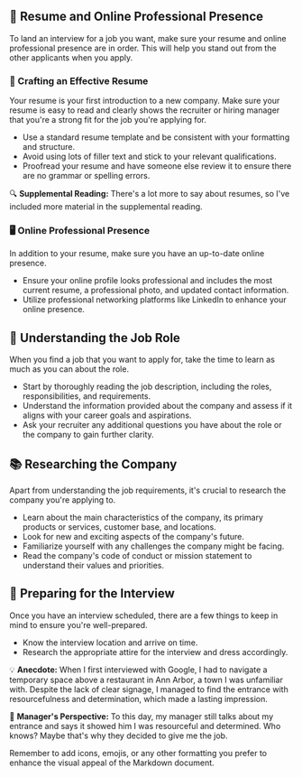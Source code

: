 ## 📄 Resume and Online Professional Presence

To land an interview for a job you want, make sure your resume and online professional presence are in order. This will help you stand out from the other applicants when you apply.

### 📝 Crafting an Effective Resume

Your resume is your first introduction to a new company. Make sure your resume is easy to read and clearly shows the recruiter or hiring manager that you're a strong fit for the job you're applying for.

- Use a standard resume template and be consistent with your formatting and structure.
- Avoid using lots of filler text and stick to your relevant qualifications.
- Proofread your resume and have someone else review it to ensure there are no grammar or spelling errors.

🔍 **Supplemental Reading:** There's a lot more to say about resumes, so I've included more material in the supplemental reading.

### 🖥️ Online Professional Presence

In addition to your resume, make sure you have an up-to-date online presence.

- Ensure your online profile looks professional and includes the most current resume, a professional photo, and updated contact information.
- Utilize professional networking platforms like LinkedIn to enhance your online presence.

## 📑 Understanding the Job Role

When you find a job that you want to apply for, take the time to learn as much as you can about the role.

- Start by thoroughly reading the job description, including the roles, responsibilities, and requirements.
- Understand the information provided about the company and assess if it aligns with your career goals and aspirations.
- Ask your recruiter any additional questions you have about the role or the company to gain further clarity.

## 📚 Researching the Company

Apart from understanding the job requirements, it's crucial to research the company you're applying to.

- Learn about the main characteristics of the company, its primary products or services, customer base, and locations.
- Look for new and exciting aspects of the company's future.
- Familiarize yourself with any challenges the company might be facing.
- Read the company's code of conduct or mission statement to understand their values and priorities.

## 📅 Preparing for the Interview

Once you have an interview scheduled, there are a few things to keep in mind to ensure you're well-prepared.

- Know the interview location and arrive on time.
- Research the appropriate attire for the interview and dress accordingly.

💡 **Anecdote:** When I first interviewed with Google, I had to navigate a temporary space above a restaurant in Ann Arbor, a town I was unfamiliar with. Despite the lack of clear signage, I managed to find the entrance with resourcefulness and determination, which made a lasting impression.

🤝 **Manager's Perspective:** To this day, my manager still talks about my entrance and says it showed him I was resourceful and determined. Who knows? Maybe that's why they decided to give me the job.

Remember to add icons, emojis, or any other formatting you prefer to enhance the visual appeal of the Markdown document.